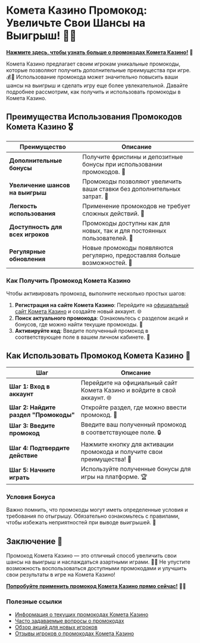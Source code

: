 # Комета Казино Промокод: Увеличьте Свои Шансы на Выигрыш! 🎉✨

[**Нажмите здесь, чтобы узнать больше о промокодах Комета Казино!**](https://brandplay.link/8ZymQJV8) 🤑

Комета Казино предлагает своим игрокам уникальные промокоды, которые позволяют получить дополнительные преимущества при игре. 💰🎲 Использование промокода может значительно повысить ваши шансы на выигрыш и сделать игру еще более увлекательной. Давайте подробнее рассмотрим, как получить и использовать промокоды в Комета Казино.

## Преимущества Использования Промокодов Комета Казино 🎖️

| Преимущество                     | Описание                                                |
|----------------------------------|--------------------------------------------------------|
| **Дополнительные бонусы**        | Получите фриспины и депозитные бонусы при использовании промокодов. 🎁 |
| **Увеличение шансов на выигрыш** | Промокоды позволяют увеличить ваши ставки без дополнительных затрат. 💸 |
| **Легкость использования**       | Применение промокодов не требует сложных действий. 🔑 |
| **Доступность для всех игроков** | Промокоды доступны как для новых, так и для постоянных пользователей. 🌟 |
| **Регулярные обновления**        | Новые промокоды появляются регулярно, предоставляя больше возможностей. 📅 |

### Как Получить Промокод Комета Казино

Чтобы активировать промокод, выполните несколько простых шагов:

1. **Регистрация на сайте Комета Казино**: Перейдите на [официальный сайт Комета Казино](https://brandplay.link/8ZymQJV8) и создайте новый аккаунт. 🌐
2. **Поиск актуального промокода**: Ознакомьтесь с разделом акций и бонусов, где можно найти текущие промокоды. 📜
3. **Активируйте код**: Введите полученный промокод в соответствующее поле в вашем личном кабинете. 🔑

## Как Использовать Промокод Комета Казино 🎲

| Шаг                              | Описание                                                |
|----------------------------------|--------------------------------------------------------|
| **Шаг 1: Вход в аккаунт**        | Перейдите на официальный сайт Комета Казино и войдите в свой аккаунт. 🌐 |
| **Шаг 2: Найдите раздел "Промокоды"** | Откройте раздел, где можно ввести промокод. 📝         |
| **Шаг 3: Введите промокод**      | Введите ваш полученный промокод в соответствующее поле. 🔒 |
| **Шаг 4: Подтвердите действие**   | Нажмите кнопку для активации промокода и получите свои преимущества! 🎉 |
| **Шаг 5: Начните играть**         | Используйте полученные бонусы для игры на платформе. 🏆 |

### Условия Бонуса

Важно помнить, что промокоды могут иметь определенные условия и требования по отыгрышу. Обязательно ознакомьтесь с правилами, чтобы избежать неприятностей при выводе выигрышей. 🔐

## Заключение 🎊

Промокод Комета Казино — это отличный способ увеличить свои шансы на выигрыш и наслаждаться азартными играми. 🌟💸 Не упустите возможность воспользоваться доступными промокодами и улучшить свои результаты в игре на Комета Казино!

[**Попробуйте применить промокод Комета Казино прямо сейчас!**](https://brandplay.link/8ZymQJV8) 💪🎊

### Полезные ссылки
- [Информация о текущих промокодах Комета Казино](https://brandplay.link/8ZymQJV8)
- [Часто задаваемые вопросы о промокодах](https://brandplay.link/8ZymQJV8)
- [Обзор акций для новых игроков](https://brandplay.link/8ZymQJV8)
- [Отзывы игроков о промокодах Комета Казино](https://brandplay.link/8ZymQJV8)
